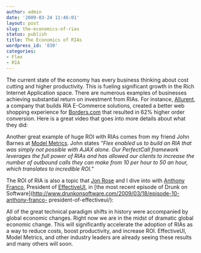 ```yaml
---
author: admin
date: '2009-03-24 11:46:01'
layout: post
slug: the-economics-of-rias
status: publish
title: The Economics of RIAs
wordpress_id: '830'
categories:
- Flex
- RIA
---
```


The current state of the economy has every business thinking about cost
cutting and higher productivity. This is fueling significant growth in the
Rich Internet Application space. There are numerous examples of businesses
achieving substantial return on investment from RIAs. For instance,
[Allurent](http://www.allurent.com/), a company that builds RIA E-Commerce
solutions, created a better web shopping experience for
[Borders.com](http://www.borders.com) that resulted in 62% higher order
conversion. Here is a great video that goes into more details about what they
did:

Another great example of huge ROI with RIAs comes from my friend John Barnes
at [Model Metrics](http://www.modelmetrics.com). John states _"Flex enabled us
to build an RIA that was simply not possible with AJAX alone. Our PerfectCall
framework leverages the full power of RIAs and has allowed our clients to
increase the number of outbound calls they can make from 10 per hour to 50 an
hour, which translates to incredible ROI."_

The ROI of RIA is also a topic that [Jon Rose](http://www.ectropic.com) and I
dive into with [Anthony Franco](http://anthonyfranco.wordpress.com/),
President of [EffectiveUI](http://www.effectiveui.com/), in [the most recent
episode of Drunk on
Software](http://www.drunkonsoftware.com/2009/03/18/episode-10-anthony-franco-
president-of-effectiveui/):

All of the great technical paradigm shifts in history were accompanied by
global economic changes. Right now we are in the midst of dramatic global
economic change. This will significantly accelerate the adoption of RIAs as a
way to reduce costs, boost productivity, and increase ROI. EffectiveUI, Model
Metrics, and other industry leaders are already seeing these results and many
others will soon.

